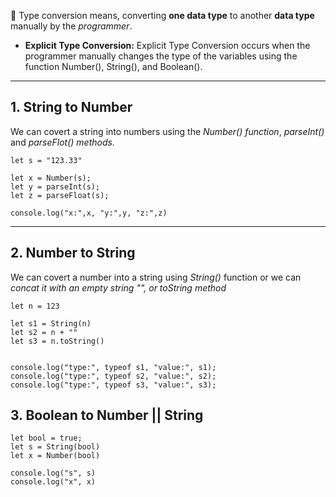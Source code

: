 📌 Type conversion means, converting **one data type** to another **data type** manually by the *programmer*.

- **Explicit Type Conversion:** Explicit Type Conversion occurs when the programmer manually changes the type of the variables using the function Number(), String(), and Boolean().
---
## 1. String to Number

We can covert a string into numbers using the *Number() function*, *parseInt()* and *parseFlot() methods.*

```run-js
let s = "123.33"

let x = Number(s);
let y = parseInt(s);
let z = parseFloat(s);

console.log("x:",x, "y:",y, "z:",z)
```

---
## 2. Number to String

We can covert a number into a string using *String()* function or we can *concat it with an empty string  "", or toString method*


```run-js
let n = 123

let s1 = String(n)
let s2 = n + ""
let s3 = n.toString()


console.log("type:", typeof s1, "value:", s1);
console.log("type:", typeof s2, "value:", s2);
console.log("type:", typeof s3, "value:", s3);
```


## 3. Boolean to Number || String

```run-js
let bool = true;
let s = String(bool)
let x = Number(bool)

console.log("s", s)
console.log("x", x)
```